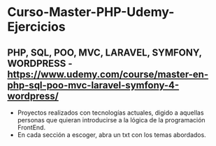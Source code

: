 # Curso-Master-PHP-Udemy-Ejercicios
## PHP, SQL, POO, MVC, LARAVEL, SYMFONY, WORDPRESS - https://www.udemy.com/course/master-en-php-sql-poo-mvc-laravel-symfony-4-wordpress/

- Proyectos realizados con tecnologías actuales, digido a aquellas personas que quieran introducirse a la lógica de la programación FrontEnd.
- En cada sección a escoger, abra un txt con los temas abordados.

